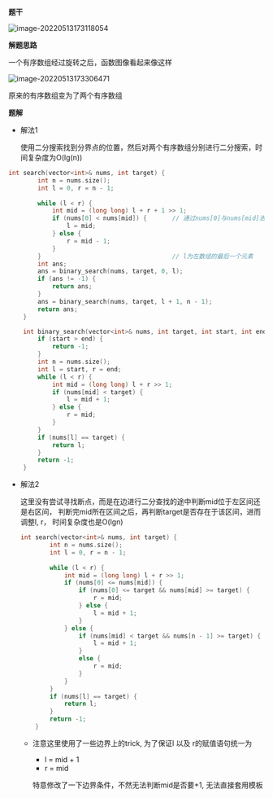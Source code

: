 **题干**

![image-20220513173118054](https://cdn.jsdelivr.net/gh/liver0377/images@main/img/image-20220513173118054.png)



**解题思路**

一个有序数组经过旋转之后，函数图像看起来像这样

![image-20220513173306471](https://cdn.jsdelivr.net/gh/liver0377/images@main/img/image-20220513173306471.png)

原来的有序数组变为了两个有序数组





**题解**

- 解法1

  使用二分搜索找到分界点的位置，然后对两个有序数组分别进行二分搜索，时间复杂度为O(lg(n))

```cpp
int search(vector<int>& nums, int target) {
        int n = nums.size();
        int l = 0, r = n - 1;
        
        while (l < r) {
            int mid = (long long) l + r + 1 >> 1;
            if (nums[0] < nums[mid]) {       // 通过nums[0]与nums[mid]进行比较判断mid当前位于哪个数组当中
                l = mid;
            } else {
                r = mid - 1;
            }
        }                                    // l为左数组的最后一个元素
        int ans;
        ans = binary_search(nums, target, 0, l);
        if (ans != -1) {
            return ans;
        }
        ans = binary_search(nums, target, l + 1, n - 1);
        return ans;
    }

    int binary_search(vector<int>& nums, int target, int start, int end) {
        if (start > end) {
            return -1;
        }
        int n = nums.size();
        int l = start, r = end;
        while (l < r) {
            int mid = (long long) l + r >> 1;
            if (nums[mid] < target) {
                l = mid + 1;
            } else {
                r = mid;
            }
        }
        if (nums[l] == target) {
            return l;
        }
        return -1;
    }
```





- 解法2

  这里没有尝试寻找断点，而是在边进行二分查找的途中判断mid位于左区间还是右区间， 判断完mid所在区间之后，再判断target是否存在于该区间，进而调整l, r， 时间复杂度也是O(lgn)

  ```cpp
  int search(vector<int>& nums, int target) {
          int n = nums.size();
          int l = 0, r = n - 1;
          
          while (l < r) {
              int mid = (long long) l + r >> 1;
              if (nums[0] <= nums[mid]) {
                  if (nums[0] <= target && nums[mid] >= target) {
                      r = mid;
                  } else {
                      l = mid + 1;
                  }
              } else {
                  if (nums[mid] < target && nums[n - 1] >= target) {  // trick!
                      l = mid + 1;
                  }
                  else {
                      r = mid;
                  }
              }
          }
          if (nums[l] == target) {
              return l;
          }
          return -1;
      }
  ```

  - 注意这里使用了一些边界上的trick, 为了保证l 以及 r的赋值语句统一为 

    - l = mid + 1
    - r = mid

    特意修改了一下边界条件，不然无法判断mid是否要+1, 无法直接套用模板